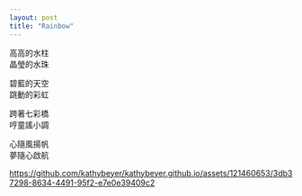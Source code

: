 ```yaml
---
layout: post
title: "Rainbow"
---
```



高高的水柱<br>
晶瑩的水珠<br>

碧藍的天空<br>
跳動的彩虹<br>

跨著七彩橋<br>
哼童謠小調<br>

心隨風揚帆<br>
夢隨心啟航<br>

https://github.com/kathybeyer/kathybeyer.github.io/assets/121460653/3db37298-8634-4491-95f2-e7e0e39409c2

